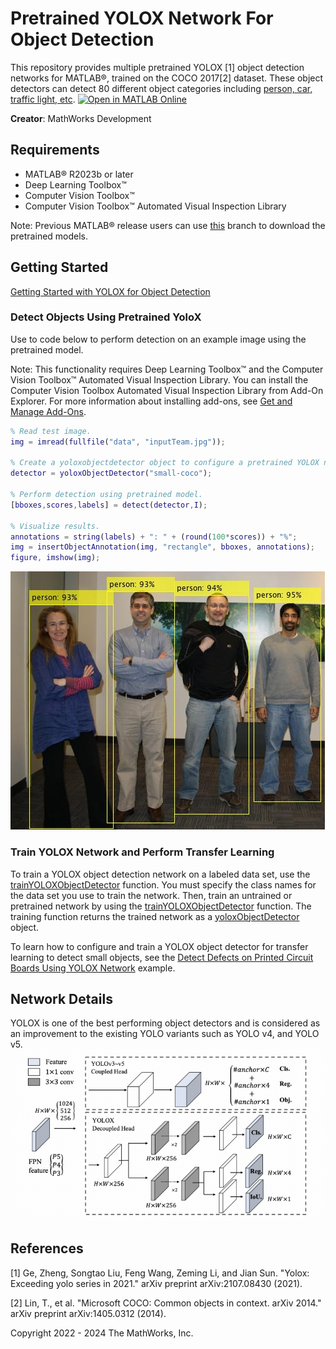 # Pretrained YOLOX Network For Object Detection

This repository provides multiple pretrained YOLOX [1] object detection networks for MATLAB®, trained on the COCO 2017[2] dataset. These object detectors can detect 80 different object categories including [person, car, traffic light, etc](/src/%2Bhelper/getCOCOClasess.m). [![Open in MATLAB Online](https://www.mathworks.com/images/responsive/global/open-in-matlab-online.svg)](https://matlab.mathworks.com/open/github/v1?repo=matlab-deep-learning/Pretrained-YOLOX-Network-For-Object-Detection)

**Creator**: MathWorks Development


## Requirements
- MATLAB® R2023b or later
- Deep Learning Toolbox™
- Computer Vision Toolbox™
- Computer Vision Toolbox™ Automated Visual Inspection Library

Note: Previous MATLAB® release users can use [this](https://github.com/matlab-deep-learning/Pretrained-YOLOX-Network-For-Object-Detection/tree/previous) branch to download the pretrained models.


## Getting Started
[Getting Started with YOLOX for Object Detection](https://in.mathworks.com/help/vision/ug/getting-started-with-yolox-object-detection.html)


### Detect Objects Using Pretrained YoloX
Use to code below to perform detection on an example image using the pretrained model.

Note: This functionality requires Deep Learning Toolbox™ and the Computer Vision Toolbox™ Automated Visual Inspection Library. You can install the Computer Vision Toolbox Automated Visual Inspection Library from Add-On Explorer. For more information about installing add-ons, see [Get and Manage Add-Ons](https://in.mathworks.com/help/matlab/matlab_env/get-add-ons.html).

```matlab
% Read test image.
img = imread(fullfile("data", "inputTeam.jpg"));

% Create a yoloxobjectdetector object to configure a pretrained YOLOX network with a CSP-DarkNet-53 backbone as the feature extractor.
detector = yoloxObjectDetector("small-coco");

% Perform detection using pretrained model.
[bboxes,scores,labels] = detect(detector,I);

% Visualize results.
annotations = string(labels) + ": " + (round(100*scores)) + "%";
img = insertObjectAnnotation(img, "rectangle", bboxes, annotations);
figure, imshow(img);
```
![Results](/data/results.jpg)

### Train YOLOX Network and Perform Transfer Learning
To train a YOLOX object detection network on a labeled data set, use the [trainYOLOXObjectDetector](https://in.mathworks.com/help/vision/ref/trainyoloxobjectdetector.html) function. You must specify the class names for the data set you use to train the network. Then, train an untrained or pretrained network by using the [trainYOLOXObjectDetector](https://in.mathworks.com/help/vision/ref/trainyoloxobjectdetector.html) function. The training function returns the trained network as a [yoloxObjectDetector](https://in.mathworks.com/help/vision/ref/yoloxobjectdetector.html) object.

To learn how to configure and train a YOLOX object detector for transfer learning to detect small objects, see the [Detect Defects on Printed Circuit Boards Using YOLOX Network](https://in.mathworks.com/help/vision/ug/detect-pcb-defects-using-yolox-deep-learning.html) example.


## Network Details
YOLOX is one of the best performing object detectors and is considered as an improvement to the existing YOLO variants such as YOLO v4, and YOLO v5.
![YOLOX architecture](/data/yolox_arch.png)


## References
[1] Ge, Zheng, Songtao Liu, Feng Wang, Zeming Li, and Jian Sun. "Yolox: Exceeding yolo series in 2021." arXiv preprint arXiv:2107.08430 (2021).

[2] Lin, T., et al. "Microsoft COCO: Common objects in context. arXiv 2014." arXiv preprint arXiv:1405.0312 (2014).


Copyright 2022 - 2024 The MathWorks, Inc.

